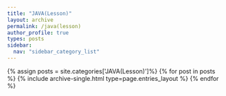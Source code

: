```yaml
---
title: "JAVA(Lesson)"
layout: archive
permalink: /java(lesson)
author_profile: true
types: posts
sidebar:
  nav: "sidebar_category_list"
---
```


{% assign posts = site.categories['JAVA(Lesson)']%}
{% for post in posts %}
  {% include archive-single.html type=page.entries_layout %}
{% endfor %}

